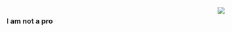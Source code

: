<img align="right" src="https://github-readme-stats.vercel.app/api?username=baicaitomato&text_color=725c42&show_icons=true&hide_title=true&icon_color=ffb7c5" />

### I am not a pro
